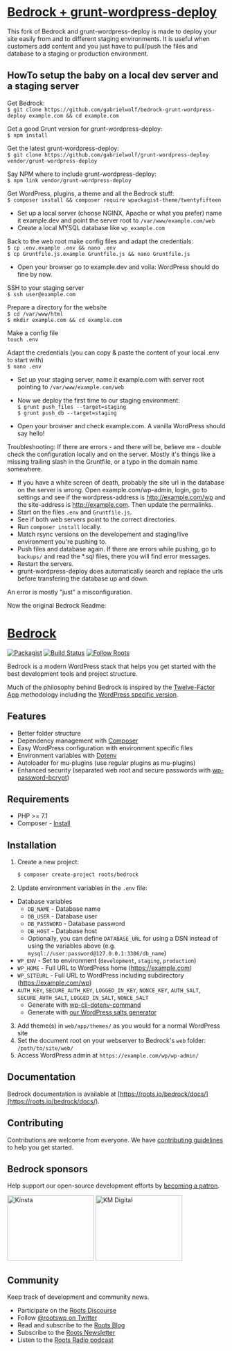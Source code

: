 # [Bedrock + grunt-wordpress-deploy](https://github.com/gabrielwolf/bedrock-grunt-wordpress-deploy)

This fork of Bedrock and grunt-wordpress-deploy is made to deploy your site easily from and to different staging environments. It is useful when customers add content and you just have to pull/push the files and database to a staging or production environment.

## HowTo setup the baby on a local dev server and a staging server

Get Bedrock:  
`$ git clone https://github.com/gabrielwolf/bedrock-grunt-wordpress-deploy example.com && cd example.com`  

Get a good Grunt version for grunt-wordpress-deploy:  
`$ npm install`  

Get the latest grunt-wordpress-deploy:  
`$ git clone https://github.com/gabrielwolf/grunt-wordpress-deploy vendor/grunt-wordpress-deploy`  

Say NPM where to include grunt-wordpress-deploy:  
`$ npm link vendor/grunt-wordpress-deploy`  

Get WordPress, plugins, a theme and all the Bedrock stuff:  
`$ composer install && composer require wpackagist-theme/twentyfifteen`  

- Set up a local server (choose NGINX, Apache or what you prefer) name it example.dev and point the server root to `/var/www/example.com/web`  
- Create a local MYSQL database like `wp_example.com`  

Back to the web root make config files and adapt the credentials:  
`$ cp .env.example .env && nano .env`  
`$ cp Gruntfile.js.example Gruntfile.js && nano Gruntfile.js`  
  
- Open your browser go to example.dev and voila: WordPress should do fine by now.  
  
SSH to your staging server  
`$ ssh user@example.com`  
  
Prepare a directory for the website  
`$ cd /var/www/html`  
`$ mkdir example.com && cd example.com`  
  
Make a config file  
`touch .env`  
  
Adapt the credentials (you can copy & paste the content of your local .env to start with)  
`$ nano .env`  

- Set up your staging server, name it example.com with server root pointing to `/var/www/example.com/web`  
  
- Now we deploy the first time to our staging environment:  
`$ grunt push_files --target=staging`  
`$ grunt push_db --target=staging`  
  
- Open your browser and check example.com. A vanilla WordPress should say hello!

Troubleshooting:
If there are errors - and there will be, believe me - double check the configuration locally and on the server.
Mostly it's things like a missing trailing slash in the Gruntfile, or a typo in the domain name somewhere.
- If you have a white screen of death, probably the site url in the database on the server is wrong. Open example.com/wp-admin, login, go to settings and see if the wordpress-address is http://example.com/wp and the site-address is http://example.com. Then update the permalinks.
- Start on the files `.env` and `Gruntfile.js`.
- See if both web servers point to the correct directories.
- Run `composer install` locally.
- Match rsync versions on the developement and staging/live environment you're pushing to.
- Push files and database again. If there are errors while pushing, go to  `backups/` and read the \*.sql files, there you will find error messages. 
- Restart the servers.
- grunt-wordpress-deploy does automatically search and replace the urls before transfering the database up and down.

An error is mostly "just" a misconfiguration.  

Now the original Bedrock Readme:  

# [Bedrock](https://roots.io/bedrock/)

[![Packagist](https://img.shields.io/packagist/v/roots/bedrock.svg?style=flat-square)](https://packagist.org/packages/roots/bedrock)
[![Build Status](https://img.shields.io/circleci/build/gh/roots/bedrock?style=flat-square)](https://circleci.com/gh/roots/bedrock)
[![Follow Roots](https://img.shields.io/twitter/follow/rootswp.svg?style=flat-square&color=1da1f2)](https://twitter.com/rootswp)

Bedrock is a modern WordPress stack that helps you get started with the best development tools and project structure.

Much of the philosophy behind Bedrock is inspired by the [Twelve-Factor App](http://12factor.net/) methodology including the [WordPress specific version](https://roots.io/twelve-factor-wordpress/).

## Features

* Better folder structure
* Dependency management with [Composer](https://getcomposer.org)
* Easy WordPress configuration with environment specific files
* Environment variables with [Dotenv](https://github.com/vlucas/phpdotenv)
* Autoloader for mu-plugins (use regular plugins as mu-plugins)
* Enhanced security (separated web root and secure passwords with [wp-password-bcrypt](https://github.com/roots/wp-password-bcrypt))

## Requirements

* PHP >= 7.1
* Composer - [Install](https://getcomposer.org/doc/00-intro.md#installation-linux-unix-osx)

## Installation

1. Create a new project:
    ```sh
    $ composer create-project roots/bedrock
    ```
2. Update environment variables in the `.env` file:
  * Database variables
    * `DB_NAME` - Database name
    * `DB_USER` - Database user
    * `DB_PASSWORD` - Database password
    * `DB_HOST` - Database host
    * Optionally, you can define `DATABASE_URL` for using a DSN instead of using the variables above (e.g. `mysql://user:password@127.0.0.1:3306/db_name`)
  * `WP_ENV` - Set to environment (`development`, `staging`, `production`)
  * `WP_HOME` - Full URL to WordPress home (https://example.com)
  * `WP_SITEURL` - Full URL to WordPress including subdirectory (https://example.com/wp)
  * `AUTH_KEY`, `SECURE_AUTH_KEY`, `LOGGED_IN_KEY`, `NONCE_KEY`, `AUTH_SALT`, `SECURE_AUTH_SALT`, `LOGGED_IN_SALT`, `NONCE_SALT`
    * Generate with [wp-cli-dotenv-command](https://github.com/aaemnnosttv/wp-cli-dotenv-command)
    * Generate with [our WordPress salts generator](https://roots.io/salts.html)
3. Add theme(s) in `web/app/themes/` as you would for a normal WordPress site
4. Set the document root on your webserver to Bedrock's `web` folder: `/path/to/site/web/`
5. Access WordPress admin at `https://example.com/wp/wp-admin/`

## Documentation

Bedrock documentation is available at [https://roots.io/bedrock/docs/](https://roots.io/bedrock/docs/).

## Contributing

Contributions are welcome from everyone. We have [contributing guidelines](https://github.com/roots/guidelines/blob/master/CONTRIBUTING.md) to help you get started.

## Bedrock sponsors

Help support our open-source development efforts by [becoming a patron](https://www.patreon.com/rootsdev).

<a href="https://kinsta.com/?kaid=OFDHAJIXUDIV"><img src="https://cdn.roots.io/app/uploads/kinsta.svg" alt="Kinsta" width="200" height="150"></a> <a href="https://k-m.com/"><img src="https://cdn.roots.io/app/uploads/km-digital.svg" alt="KM Digital" width="200" height="150"></a>

## Community

Keep track of development and community news.

* Participate on the [Roots Discourse](https://discourse.roots.io/)
* Follow [@rootswp on Twitter](https://twitter.com/rootswp)
* Read and subscribe to the [Roots Blog](https://roots.io/blog/)
* Subscribe to the [Roots Newsletter](https://roots.io/subscribe/)
* Listen to the [Roots Radio podcast](https://roots.io/podcast/)
